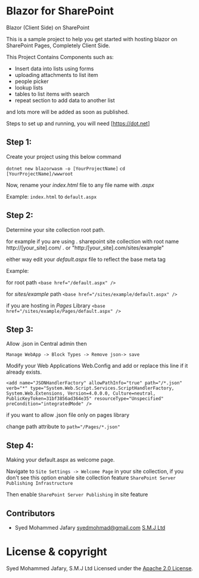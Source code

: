 # Blazor for SharePoint
Blazor (Client Side) on SharePoint

This is a sample project to help you get started with hosting blazor on SharePoint Pages, Completely Client Side.

This Project Contains Components such as:
- Insert data into lists using forms
- uploading attachments to list item
- people picker
- lookup lists
- tables to list items with search
- repeat section to add data to another list 

and lots more will be added as soon as published.

Steps to set up and running, you will need [https://dot.net]


## Step 1:

Create your project using this below command

`dotnet new blazorwasm -o [YourProjectName]`
`cd [YourProjectName]/wwwroot`

Now, rename your _index.html_  file to any file name with _.aspx_

Example:
`index.html`
to
`default.aspx`

## Step 2:
Determine your site collection root path. 

for example if you are using . sharepoint site collection with root name http://[your_site].com/ . or
"http:/[your_site].com/sites/example"

either way edit your _default.aspx_ file to reflect the base meta tag

Example:

for root path
`<base href="/default.aspx" />`

for _sites/example_ path
`<base href="/sites/example/default.aspx" />`

if you are hosting in _Pages_ Library
`<base href="/sites/example/Pages/default.aspx" />`

## Step 3:

Allow .json in Central admin then

`Manage WebApp -> Block Types -> Remove json-> save`

Modify your Web Applications Web.Config and add or replace this line if it already exists.

`<add name="JSONHandlerFactory" allowPathInfo="true" path="/*.json" verb="*" type="System.Web.Script.Services.ScriptHandlerFactory, System.Web.Extensions, Version=4.0.0.0, Culture=neutral, PublicKeyToken=31bf3856ad364e35" resourceType="Unspecified" preCondition="integratedMode" />`

if you want to allow .json file only on pages library

change path attribute to `path="/Pages/*.json"`

## Step 4:

Making your default.aspx as welcome page.

Navigate to `Site Settings -> Welcome Page` in your site collection, if you don't see this option enable 
site collection feature `SharePoint Server Publishing Infrastructure`

Then enable `SharePoint Server Publishing` in site feature

## Contributors

- Syed Mohammed Jafary <syedmohmad@gmail.com>
[S.M.J Ltd](https://www.smj.ltd)

# License & copyright

 Syed Mohammed Jafary, S.M.J Ltd
 Licensed under the [Apache 2.0 License](LICENSE).
